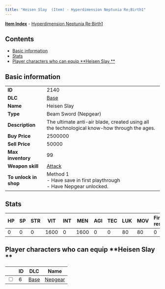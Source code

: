 ```yaml
---
title: "Heisen Slay  (Item) - Hyperdimension Neptunia Re;Birth1"
---
```


[**Item Index**](/neptunia/rb1/item/index.html) - [Hyperdimension Neptunia Re;Birth1](/neptunia/rb1)

## Contents

- [Basic information](#basic-information)
- [Stats](#stats)
- [Player characters who can equip **Heisen Slay **](#player-characters-who-can-equip-heisen-slay)

## Basic information

|   |   |
| -- | -- |
| **ID** | 2140 |
| **DLC** | [Base](/neptunia/rb1/dlc/1-base.html) |
| **Name** | Heisen Slay  |
| **Type** | Beam Sword (Nepgear) |
| **Description** | The ultimate anti-air blade, created using all the technological know-how through the ages. |
| **Buy Price** | 2500000 |
| **Sell Price** | 50000 |
| **Max inventory** | 99 |
| **Weapon skill** | [Attack](/neptunia/rb1/skill/1-1001-attack.html) |
| **To unlock in shop** | Method 1<br />- Have save in first playthrough<br />- Have Nepgear unlocked. |

## Stats

| HP | SP | STR | VIT | INT | MEN | AGI | TEC | LUK | MOV | Fire res. | Ice res. | Wind res. | Lightning res. |
| -- | -- | --- | --- | --- | --- | --- | --- | --- | --- | --------- | -------- | --------- | -------------- |
| 0 | 0 | 0 | 1600 | 0 | 1600 | 0 | 0 | 80 | 80 | 0 | 0 | 0 | 0 |

## Player characters who can equip **Heisen Slay **

|    | ID | DLC | Name |
| -- | -- | --- | ---- |
| <input type="checkbox" id="rb1-player-1-6" class="trackbox" /> | 6 | [Base](/neptunia/rb1/dlc/1-base.html) | [Nepgear](/neptunia/rb1/player/1-6-nepgear.html) |